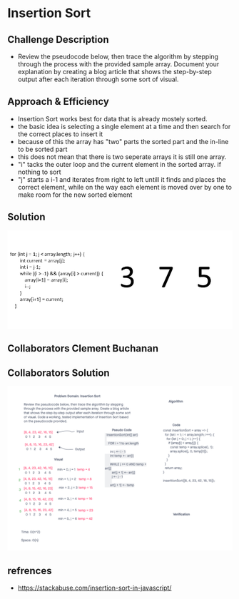 # Insertion Sort

## Challenge Description

- Review the pseudocode below, then trace the algorithm by stepping through the process with the provided sample array. Document your explanation by creating a blog article that shows the step-by-step output after each iteration through some sort of visual.

## Approach & Efficiency

- Insertion Sort works best for data that is already mostely sorted.
- the basic idea is selecting a single element at a time and then search for the correct places to insert it
- because of this the array has "two" parts the sorted part and the in-line to be sorted part
- this does not mean that there is two seperate arrays it is still one array.
- "i" tacks the outer loop and the current element in the sorted array. if nothing to sort
- "j" starts a i-1 and iterates from right to left untill it finds and places the correct element, while on the way each element is moved over by one to make room for the new sorted element

## Solution

![Insertion Sort](../../../../assets/insertion.gif)

## Collaborators Clement Buchanan

## Collaborators Solution

![Insertion Sort](../../../../assets/insertionsort.png)

## refrences

- https://stackabuse.com/insertion-sort-in-javascript/
